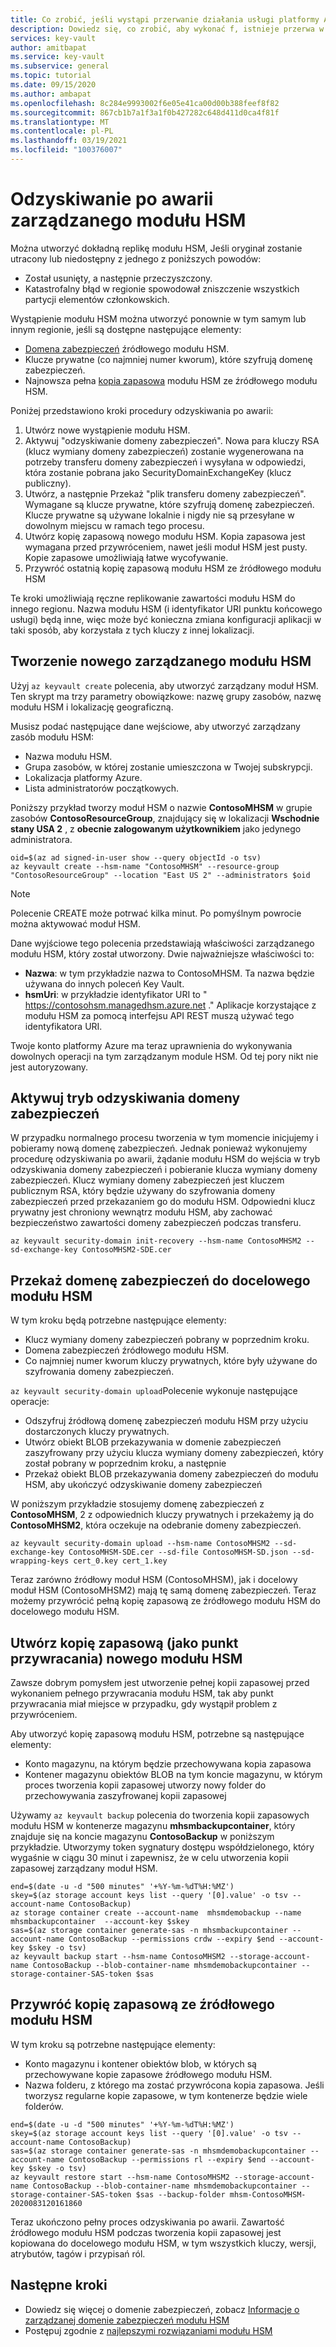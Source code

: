 ```yaml
---
title: Co zrobić, jeśli wystąpi przerwanie działania usługi platformy Azure, które ma wpływ na zarządzane moduły HSM Azure Key Vault | Microsoft Docs
description: Dowiedz się, co zrobić, aby wykonać f, istnieje przerwa w działaniu usługi platformy Azure, która wpływa na zarządzane moduły HSM.
services: key-vault
author: amitbapat
ms.service: key-vault
ms.subservice: general
ms.topic: tutorial
ms.date: 09/15/2020
ms.author: ambapat
ms.openlocfilehash: 8c284e9993002f6e05e41ca00d00b388feef8f82
ms.sourcegitcommit: 867cb1b7a1f3a1f0b427282c648d411d0ca4f81f
ms.translationtype: MT
ms.contentlocale: pl-PL
ms.lasthandoff: 03/19/2021
ms.locfileid: "100376007"
---
```

# <a name="managed-hsm-disaster-recovery"></a>Odzyskiwanie po awarii zarządzanego modułu HSM

Można utworzyć dokładną replikę modułu HSM, Jeśli oryginał zostanie utracony lub niedostępny z jednego z poniższych powodów:

- Został usunięty, a następnie przeczyszczony.
- Katastrofalny błąd w regionie spowodował zniszczenie wszystkich partycji elementów członkowskich.

Wystąpienie modułu HSM można utworzyć ponownie w tym samym lub innym regionie, jeśli są dostępne następujące elementy:
- [Domena zabezpieczeń](security-domain.md) źródłowego modułu HSM.
- Klucze prywatne (co najmniej numer kworum), które szyfrują domenę zabezpieczeń.
- Najnowsza pełna [kopia zapasowa](backup-restore.md) modułu HSM ze źródłowego modułu HSM.

Poniżej przedstawiono kroki procedury odzyskiwania po awarii:

1. Utwórz nowe wystąpienie modułu HSM.
1. Aktywuj "odzyskiwanie domeny zabezpieczeń". Nowa para kluczy RSA (klucz wymiany domeny zabezpieczeń) zostanie wygenerowana na potrzeby transferu domeny zabezpieczeń i wysyłana w odpowiedzi, która zostanie pobrana jako SecurityDomainExchangeKey (klucz publiczny).
1. Utwórz, a następnie Przekaż "plik transferu domeny zabezpieczeń". Wymagane są klucze prywatne, które szyfrują domenę zabezpieczeń. Klucze prywatne są używane lokalnie i nigdy nie są przesyłane w dowolnym miejscu w ramach tego procesu.
1. Utwórz kopię zapasową nowego modułu HSM. Kopia zapasowa jest wymagana przed przywróceniem, nawet jeśli moduł HSM jest pusty. Kopie zapasowe umożliwiają łatwe wycofywanie.
1. Przywróć ostatnią kopię zapasową modułu HSM ze źródłowego modułu HSM

Te kroki umożliwiają ręczne replikowanie zawartości modułu HSM do innego regionu. Nazwa modułu HSM (i identyfikator URI punktu końcowego usługi) będą inne, więc może być konieczna zmiana konfiguracji aplikacji w taki sposób, aby korzystała z tych kluczy z innej lokalizacji.

## <a name="create-a-new-managed-hsm"></a>Tworzenie nowego zarządzanego modułu HSM

Użyj `az keyvault create` polecenia, aby utworzyć zarządzany moduł HSM. Ten skrypt ma trzy parametry obowiązkowe: nazwę grupy zasobów, nazwę modułu HSM i lokalizację geograficzną.

Musisz podać następujące dane wejściowe, aby utworzyć zarządzany zasób modułu HSM:

- Nazwa modułu HSM.
- Grupa zasobów, w której zostanie umieszczona w Twojej subskrypcji.
- Lokalizacja platformy Azure.
- Lista administratorów początkowych.

Poniższy przykład tworzy moduł HSM o nazwie **ContosoMHSM** w grupie zasobów  **ContosoResourceGroup**, znajdujący się w lokalizacji **Wschodnie stany USA 2** , z **obecnie zalogowanym użytkownikiem** jako jedynego administratora.

```azurecli-interactive
oid=$(az ad signed-in-user show --query objectId -o tsv)
az keyvault create --hsm-name "ContosoMHSM" --resource-group "ContosoResourceGroup" --location "East US 2" --administrators $oid
```

> [!NOTE]
> Polecenie CREATE może potrwać kilka minut. Po pomyślnym powrocie można aktywować moduł HSM.

Dane wyjściowe tego polecenia przedstawiają właściwości zarządzanego modułu HSM, który został utworzony. Dwie najważniejsze właściwości to:

* **Nazwa**: w tym przykładzie nazwa to ContosoMHSM. Ta nazwa będzie używana do innych poleceń Key Vault.
* **hsmUri**: w przykładzie identyfikator URI to " https://contosohsm.managedhsm.azure.net ." Aplikacje korzystające z modułu HSM za pomocą interfejsu API REST muszą używać tego identyfikatora URI.

Twoje konto platformy Azure ma teraz uprawnienia do wykonywania dowolnych operacji na tym zarządzanym module HSM. Od tej pory nikt nie jest autoryzowany.

## <a name="activate-the-security-domain-recovery-mode"></a>Aktywuj tryb odzyskiwania domeny zabezpieczeń

W przypadku normalnego procesu tworzenia w tym momencie inicjujemy i pobieramy nową domenę zabezpieczeń. Jednak ponieważ wykonujemy procedurę odzyskiwania po awarii, żądanie modułu HSM do wejścia w tryb odzyskiwania domeny zabezpieczeń i pobieranie klucza wymiany domeny zabezpieczeń. Klucz wymiany domeny zabezpieczeń jest kluczem publicznym RSA, który będzie używany do szyfrowania domeny zabezpieczeń przed przekazaniem go do modułu HSM. Odpowiedni klucz prywatny jest chroniony wewnątrz modułu HSM, aby zachować bezpieczeństwo zawartości domeny zabezpieczeń podczas transferu.

```azurecli-interactive
az keyvault security-domain init-recovery --hsm-name ContosoMHSM2 --sd-exchange-key ContosoMHSM2-SDE.cer
```

## <a name="upload-security-domain-to-destination-hsm"></a>Przekaż domenę zabezpieczeń do docelowego modułu HSM

W tym kroku będą potrzebne następujące elementy:
- Klucz wymiany domeny zabezpieczeń pobrany w poprzednim kroku.
- Domena zabezpieczeń źródłowego modułu HSM.
- Co najmniej numer kworum kluczy prywatnych, które były używane do szyfrowania domeny zabezpieczeń.

`az keyvault security-domain upload`Polecenie wykonuje następujące operacje:

- Odszyfruj źródłową domenę zabezpieczeń modułu HSM przy użyciu dostarczonych kluczy prywatnych. 
- Utwórz obiekt BLOB przekazywania w domenie zabezpieczeń zaszyfrowany przy użyciu klucza wymiany domeny zabezpieczeń, który został pobrany w poprzednim kroku, a następnie
- Przekaż obiekt BLOB przekazywania domeny zabezpieczeń do modułu HSM, aby ukończyć odzyskiwanie domeny zabezpieczeń

W poniższym przykładzie stosujemy domenę zabezpieczeń z **ContosoMHSM**, 2 z odpowiednich kluczy prywatnych i przekażemy ją do **ContosoMHSM2**, która oczekuje na odebranie domeny zabezpieczeń. 

```azurecli-interactive
az keyvault security-domain upload --hsm-name ContosoMHSM2 --sd-exchange-key ContosoMHSM-SDE.cer --sd-file ContosoMHSM-SD.json --sd-wrapping-keys cert_0.key cert_1.key
```

Teraz zarówno źródłowy moduł HSM (ContosoMHSM), jak i docelowy moduł HSM (ContosoMHSM2) mają tę samą domenę zabezpieczeń. Teraz możemy przywrócić pełną kopię zapasową ze źródłowego modułu HSM do docelowego modułu HSM.

## <a name="create-a-backup-as-a-restore-point-of-your-new-hsm"></a>Utwórz kopię zapasową (jako punkt przywracania) nowego modułu HSM

Zawsze dobrym pomysłem jest utworzenie pełnej kopii zapasowej przed wykonaniem pełnego przywracania modułu HSM, tak aby punkt przywracania miał miejsce w przypadku, gdy wystąpił problem z przywróceniem.

Aby utworzyć kopię zapasową modułu HSM, potrzebne są następujące elementy:
- Konto magazynu, na którym będzie przechowywana kopia zapasowa
- Kontener magazynu obiektów BLOB na tym koncie magazynu, w którym proces tworzenia kopii zapasowej utworzy nowy folder do przechowywania zaszyfrowanej kopii zapasowej

Używamy `az keyvault backup` polecenia do tworzenia kopii zapasowych modułu HSM w kontenerze magazynu **mhsmbackupcontainer**, który znajduje się na koncie magazynu **ContosoBackup** w poniższym przykładzie. Utworzymy token sygnatury dostępu współdzielonego, który wygaśnie w ciągu 30 minut i zapewnisz, że w celu utworzenia kopii zapasowej zarządzany moduł HSM.

```azurecli-interactive
end=$(date -u -d "500 minutes" '+%Y-%m-%dT%H:%MZ')
skey=$(az storage account keys list --query '[0].value' -o tsv --account-name ContosoBackup)
az storage container create --account-name  mhsmdemobackup --name mhsmbackupcontainer  --account-key $skey
sas=$(az storage container generate-sas -n mhsmbackupcontainer --account-name ContosoBackup --permissions crdw --expiry $end --account-key $skey -o tsv)
az keyvault backup start --hsm-name ContosoMHSM2 --storage-account-name ContosoBackup --blob-container-name mhsmdemobackupcontainer --storage-container-SAS-token $sas

```

## <a name="restore-backup-from-source-hsm"></a>Przywróć kopię zapasową ze źródłowego modułu HSM

W tym kroku są potrzebne następujące elementy:

- Konto magazynu i kontener obiektów blob, w których są przechowywane kopie zapasowe źródłowego modułu HSM.
- Nazwa folderu, z którego ma zostać przywrócona kopia zapasowa. Jeśli tworzysz regularne kopie zapasowe, w tym kontenerze będzie wiele folderów.


```azurecli-interactive
end=$(date -u -d "500 minutes" '+%Y-%m-%dT%H:%MZ')
skey=$(az storage account keys list --query '[0].value' -o tsv --account-name ContosoBackup)
sas=$(az storage container generate-sas -n mhsmdemobackupcontainer --account-name ContosoBackup --permissions rl --expiry $end --account-key $skey -o tsv)
az keyvault restore start --hsm-name ContosoMHSM2 --storage-account-name ContosoBackup --blob-container-name mhsmdemobackupcontainer --storage-container-SAS-token $sas --backup-folder mhsm-ContosoMHSM-2020083120161860
```

Teraz ukończono pełny proces odzyskiwania po awarii. Zawartość źródłowego modułu HSM podczas tworzenia kopii zapasowej jest kopiowana do docelowego modułu HSM, w tym wszystkich kluczy, wersji, atrybutów, tagów i przypisań ról.

## <a name="next-steps"></a>Następne kroki

- Dowiedz się więcej o domenie zabezpieczeń, zobacz [Informacje o zarządzanej domenie zabezpieczeń modułu HSM](security-domain.md)
- Postępuj zgodnie z [najlepszymi rozwiązaniami modułu HSM](best-practices.md)
